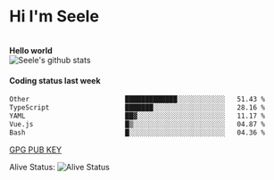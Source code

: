 <h1>Hi I'm Seele</h1>
<br>
<b> Hello world</b>
<br>
<img src="https://github-readme-stats-eight-jade.vercel.app/api?username=Seele0oO&show_icons=true&icon_color=0366d6&bg_color=ffffff&hide_title=true&hide=contribs&include_all_commits=true" alt="Seele's github stats"/>
<br>

<h4>Coding status last week </h4>

<!--START_SECTION:waka-->

```txt
Other                        █████████████░░░░░░░░░░░░   51.43 %
TypeScript                   ███████░░░░░░░░░░░░░░░░░░   28.16 %
YAML                         ██▓░░░░░░░░░░░░░░░░░░░░░░   11.17 %
Vue.js                       █▒░░░░░░░░░░░░░░░░░░░░░░░   04.87 %
Bash                         █░░░░░░░░░░░░░░░░░░░░░░░░   04.36 %
```

<!--END_SECTION:waka-->



[GPG PUB KEY](https://keys.openpgp.org/vks/v1/by-fingerprint/3FCE91BF5B9666B55B67213C4C57B7824A5B6680)

Alive Status: ![Alive Status](	https://hc.dvd.moe/badge/60bc779b-9835-415f-9cb9-15fd9d/ZsLaAAbE.svg)
